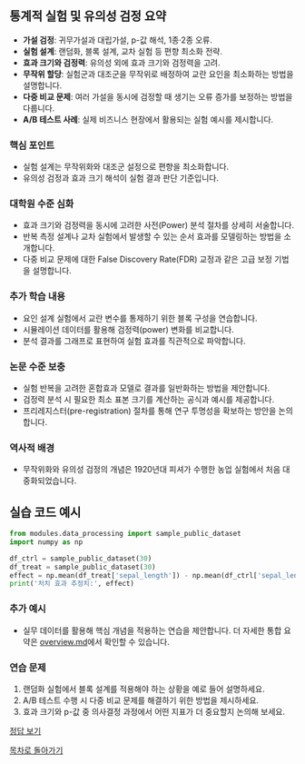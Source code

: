 ## 통계적 실험 및 유의성 검정 요약
- **가설 검정**: 귀무가설과 대립가설, p-값 해석, 1종·2종 오류.
- **실험 설계**: 랜덤화, 블록 설계, 교차 실험 등 편향 최소화 전략.
- **효과 크기와 검정력**: 유의성 외에 효과 크기와 검정력을 고려.
- **무작위 할당**: 실험군과 대조군을 무작위로 배정하여 교란 요인을 최소화하는 방법을 설명합니다.
- **다중 비교 문제**: 여러 가설을 동시에 검정할 때 생기는 오류 증가를 보정하는 방법을 다룹니다.
- **A/B 테스트 사례**: 실제 비즈니스 현장에서 활용되는 실험 예시를 제시합니다.

### 핵심 포인트
* 실험 설계는 무작위화와 대조군 설정으로 편향을 최소화합니다.
* 유의성 검정과 효과 크기 해석이 실험 결과 판단 기준입니다.

### 대학원 수준 심화
* 효과 크기와 검정력을 동시에 고려한 사전(Power) 분석 절차를 상세히 서술합니다.
* 반복 측정 설계나 교차 실험에서 발생할 수 있는 순서 효과를 모델링하는 방법을 소개합니다.
* 다중 비교 문제에 대한 False Discovery Rate(FDR) 교정과 같은 고급 보정 기법을 설명합니다.

### 추가 학습 내용
* 요인 설계 실험에서 교란 변수를 통제하기 위한 블록 구성을 연습합니다.
* 시뮬레이션 데이터를 활용해 검정력(power) 변화를 비교합니다.
* 분석 결과를 그래프로 표현하여 실험 효과를 직관적으로 파악합니다.

### 논문 수준 보충
* 실험 반복을 고려한 혼합효과 모델로 결과를 일반화하는 방법을 제안합니다.
* 검정력 분석 시 필요한 최소 표본 크기를 계산하는 공식과 예시를 제공합니다.
* 프리레지스터(pre-registration) 절차를 통해 연구 투명성을 확보하는 방안을 논의합니다.

### 역사적 배경
* 무작위화와 유의성 검정의 개념은 1920년대 피셔가 수행한 농업 실험에서 처음 대중화되었습니다.
## 실습 코드 예시
```python
from modules.data_processing import sample_public_dataset
import numpy as np

df_ctrl = sample_public_dataset(30)
df_treat = sample_public_dataset(30)
effect = np.mean(df_treat['sepal_length']) - np.mean(df_ctrl['sepal_length'])
print('처치 효과 추정치:', effect)
```



### 추가 예시
- 실무 데이터를 활용해 핵심 개념을 적용하는 연습을 제안합니다.
더 자세한 통합 요약은 [overview.md](../overview.md)에서 확인할 수 있습니다.

### 연습 문제
1. 랜덤화 실험에서 블록 설계를 적용해야 하는 상황을 예로 들어 설명하세요.
2. A/B 테스트 수행 시 다중 비교 문제를 해결하기 위한 방법을 제시하세요.
3. 효과 크기와 p-값 중 의사결정 과정에서 어떤 지표가 더 중요할지 논의해 보세요.

[정답 보기](../answers.md)

[목차로 돌아가기](../overview.md)
